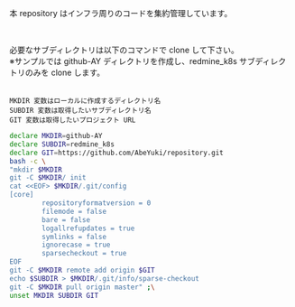 本 repository はインフラ周りのコードを集約管理しています。

<br>  

必要なサブディレクトリは以下のコマンドで clone して下さい。  
※サンプルでは github-AY ディレクトリを作成し、redmine_k8s サブディレクトリのみを clone します。  
<br>  
```
MKDIR 変数はローカルに作成するディレクトリ名  
SUBDIR 変数は取得したいサブディレクトリ名  
GIT 変数は取得したいプロジェクト URL  
```

```bash
declare MKDIR=github-AY
declare SUBDIR=redmine_k8s
declare GIT=https://github.com/AbeYuki/repository.git
bash -c \
"mkdir $MKDIR
git -C $MKDIR/ init 
cat <<EOF> $MKDIR/.git/config 
[core]
        repositoryformatversion = 0
        filemode = false
        bare = false
        logallrefupdates = true
        symlinks = false
        ignorecase = true
        sparsecheckout = true
EOF
git -C $MKDIR remote add origin $GIT
echo $SUBDIR > $MKDIR/.git/info/sparse-checkout
git -C $MKDIR pull origin master" ;\
unset MKDIR SUBDIR GIT
```

